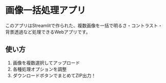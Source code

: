 # 画像一括処理アプリ

このアプリはStreamlitで作られた、複数画像を一括で明るさ・コントラスト・背景透過など処理できるWebアプリです。

## 使い方

1. 画像を複数選択してアップロード
2. 各種処理オプションを調整
3. ダウンロードボタンでまとめてZIP出力！
